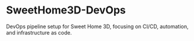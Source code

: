 # SweetHome3D-DevOps
DevOps pipeline setup for Sweet Home 3D, focusing on CI/CD, automation, and infrastructure as code.
